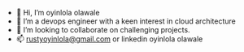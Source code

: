 - 👋 Hi, I’m oyinlola olawale
- 👀 I’m a devops engineer with a keen interest in cloud architecture
- 💞️ I’m looking to collaborate on challenging projects.
- 📫 rustyoyinlola@gmail.com or linkedin oyinlola olawale

<!---
oyinlola101/oyinlola101 is a ✨ special ✨ repository because its `README.md` (this file) appears on your GitHub profile.
You can click the Preview link to take a look at your changes.
--->
